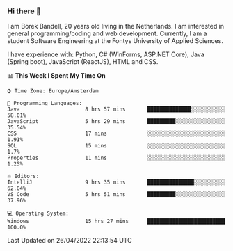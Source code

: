 ### Hi there 👋

I am Borek Bandell, 20 years old living in the Netherlands. I am interested in general programming/coding and web development. Currently, I am a student Software Engineering at the Fontys University of Applied Sciences.

I have experience with: Python, C# (WinForms, ASP.NET Core), Java (Spring boot), JavaScript (ReactJS), HTML and CSS.

<!--START_SECTION:waka-->
📊 **This Week I Spent My Time On** 

```text
⌚︎ Time Zone: Europe/Amsterdam

💬 Programming Languages: 
Java                     8 hrs 57 mins       ██████████████░░░░░░░░░░░   58.01% 
JavaScript               5 hrs 29 mins       █████████░░░░░░░░░░░░░░░░   35.54% 
CSS                      17 mins             ░░░░░░░░░░░░░░░░░░░░░░░░░   1.91% 
SQL                      15 mins             ░░░░░░░░░░░░░░░░░░░░░░░░░   1.7% 
Properties               11 mins             ░░░░░░░░░░░░░░░░░░░░░░░░░   1.25%

🔥 Editors: 
IntelliJ                 9 hrs 35 mins       ███████████████░░░░░░░░░░   62.04% 
VS Code                  5 hrs 51 mins       █████████░░░░░░░░░░░░░░░░   37.96%

💻 Operating System: 
Windows                  15 hrs 27 mins      █████████████████████████   100.0%

```


 Last Updated on 26/04/2022 22:13:54 UTC
<!--END_SECTION:waka-->

<!--**tcBorek2002/tcBorek2002** is a ✨ _special_ ✨ repository because its `README.md` (this file) appears on your GitHub profile.

Here are some ideas to get you started:

- 🔭 I’m currently working on ...
- 🌱 I’m currently learning ...
- 👯 I’m looking to collaborate on ...
- 🤔 I’m looking for help with ...
- 💬 Ask me about ...
- 📫 How to reach me: ...
- 😄 Pronouns: ...
- ⚡ Fun fact: ...
-->
